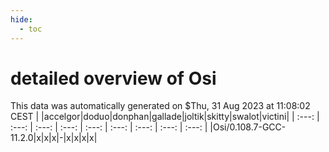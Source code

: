 ```yaml
---
hide:
  - toc
---
```


detailed overview of Osi
========================


This data was automatically generated on $Thu, 31 Aug 2023 at 11:08:02 CEST
| |accelgor|doduo|donphan|gallade|joltik|skitty|swalot|victini|
| :---: | :---: | :---: | :---: | :---: | :---: | :---: | :---: | :---: |
|Osi/0.108.7-GCC-11.2.0|x|x|x|-|x|x|x|x|
